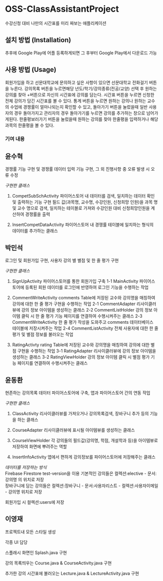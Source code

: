 # OSS-ClassAssistantProject
수강신청 대비 나만의 시간표를 미리 짜보는 애플리케이션

## 설치 방법 (Installation)
추후에 Google Play에 어플 등록하게되면 그 후부터 Google Play에서 다운로드 가능

## 사용 방법 (Usage)
회원가입을 하고 선문대학교에 문의하고 싶은 사항이 있으면 선문대학교 전화걸기 버튼을 누른다.
강의목록 버튼을 누르면해당 년도/학기/강의종류(전공/교양) 선택 후 원하는 강의를 찾아 +버튼으로 자신의 시간표에 강의를 담는다.
시간표 버튼을 누르면 신청한 전체 강의가 담긴 시간표를 볼 수 있다.
통계 버튼을 누르면 원하는 강의나 원하는 교수의 수업에 경쟁률이 얼마나되는지 확인할 수 있고,
돌아가기 버튼을 눌렀을때 일반 사용자의 경우 돌아가지고 관리자의 경우 돌아가기를 누르면 강의를 추가하는 창으로 넘어가게된다.
한줄평보러가기 버튼을 눌렀을때 원하는 강의를 찾아 한줄평을 입력하거나 해당 과목의 한줄평을 볼 수 있다.

### 기여 내용
## 윤수혁
경쟁률 기능 구현 및 경쟁률 데이터 입력 기능 구현, 그 외 진행사항 중 오류 발생 시 오류 수정

*구현한 클래스*

1. CompetSubSchActivity
파이어스토어 내 데이터를 검색, 일치하는 데이터 확인 및 출력하는 기능 구현
필드 값(과목명, 교수명, 수강인원, 신청희망 인원)을 과목 명 및 교수 명으로 검색, 일치하는 테이블로 가져와
수강인원 대비 신청희망인원을 계산하여 경쟁률을 출력

2. InsertCompetDataActivity
파이어스토어 내 경쟁률 테이블에 일치하는 형식의 데이터를 추가하는 클래스

## 박민석
로그인 및 회원가입 구현, 사용자 강의 별 별점 및 한 줄 평가 구현

*구현한 클래스*

1. SignUpActivity
파이어스토어를 통한 회원가입 구축 
   1-1 MainActivity
   파이어스토어에 등록된 회원 데이터를 로그인에 반영하여 로그인 기능을 수행하는 작업
   
2. CommentWriteActivity
   comments Table에 저장된 교수와 강의명을 매칭하여 강의에 대한 한 줄 평가 구현을 수행하는 작업
   2-1 CommentAdapter
   리사이클러뷰에 강의 정보 아이템을 생성하는 클래스
   2-2 CommentListHolder
   강의 정보 아이템 클릭 시 한 줄 평가 기능 페이지를 연결하여 수행시켜주는 클래스
   2-3 CommentWriteActivity
   한 줄 평가 작성을 도와주고 comments 데이터베이스 테이블에 저장시켜주는 작업
   2-4 CommentListActivity
   전체 사용자에 대한 한 줄 평가 및 별점 정보를 불러오는 작업
   
3. RatingActivty
 rating Table에 저장된 교수와 강의명을 매칭하여 강의에 대한 별점 구현을 수행하는 작업
   3-1 RatingAdapter
   리사이클러뷰에 강의 정보 아이템을 생성하는 클래스
   3-2 RatingViewHolder
   강의 정보 아이템 클릭 시 별점 평가 기능 페이지를 연결하여 수행시켜주는 클래스

   
   
   
## 윤동환
현존하는 강의목록 데이터 파이어스토어에 구축, 앱과 파이어스토어 간의 연동 작업

*구현한 클래스*
1. ClassActivity
리사이클러뷰를 가져오거나 강의목록검색, 장바구니 추가 등의 기능을 하는 클래스

2. CourseAdapter
리사이클러뷰에 표시될 아이템뷰를 생성하는 클래스

3. CourseViewHolder
각 강의들의 필드값(강의명, 학점, 개설학과 등)을 아이템뷰로 저장하여 화면에 뿌려주는 역할

4. InsertInfoActivity
앱에서 편하게 강의정보를 파이어스토어에 저장해주는 클래스

*데이터를 저장하는 방식*  
Firebase Firestore test-version을 이용
기본적인 강의들은 컬렉션:elective - 문서:강의명 의 위치로 저장   
장바구니에 담는 강의들은 컬렉션:장바구니 - 문서:사용자리스트 - 컬렉션:사용자이메일 - 강의명 위치로 저장

회원가입 시 컬렉션:users에 저장



## 이영재
프로젝트내 모든 스타일 생성

각종 UI 담당

스플래시 화면인 Splash.java 구현

강의 목록띄우는 Course.java & CourseActivity.java 구현

추가한 강의 시간표에 불러오는 Lecture.java & LectureActivity.java 구현
           
